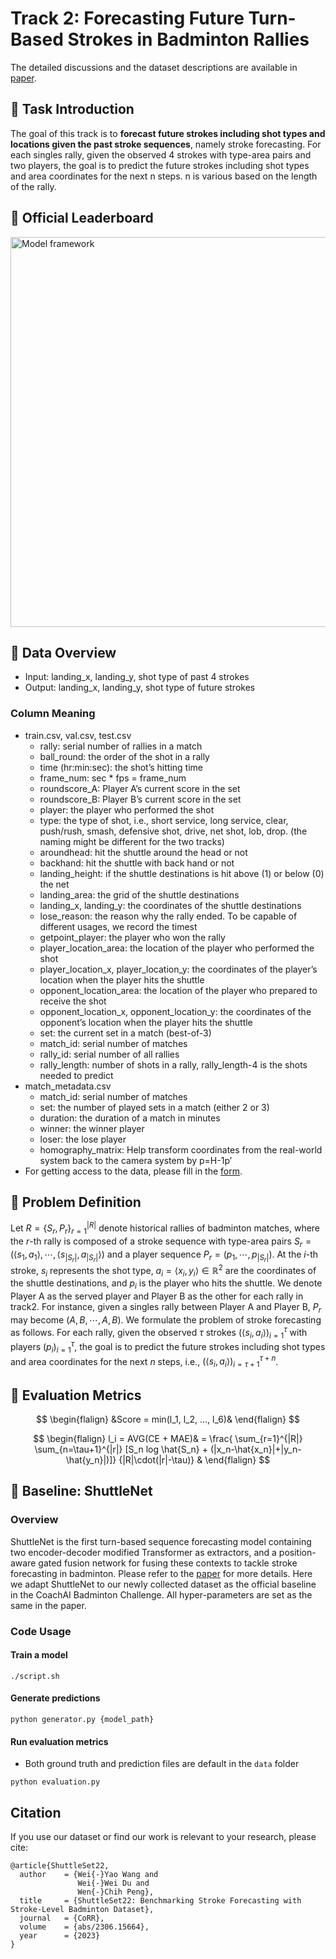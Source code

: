 # Track 2: Forecasting Future Turn-Based Strokes in Badminton Rallies
The detailed discussions and the dataset descriptions are available in [paper](https://arxiv.org/abs/2306.15664).
## :badminton: Task Introduction
The goal of this track is to **forecast future strokes including shot types and locations given the past stroke sequences**, namely stroke forecasting. For each singles rally, given the observed 4 strokes with type-area pairs and two players, the goal is to predict the future strokes including shot types and area coordinates for the next n steps. n is various based on the length of the rally.

## :badminton: Official Leaderboard
<img width="624" alt="Model framework" src="./leaderboard.png">

## :badminton:	Data Overview
* Input: landing_x, landing_y, shot type of past 4 strokes 
* Output: landing_x, landing_y, shot type of future strokes 
### Column Meaning
* train.csv, val.csv, test.csv
  * rally: serial number of rallies in a match
  * ball_round: the order of the shot in a rally
  * time (hr:min:sec): the shot’s hitting time
  * frame_num: sec * fps = frame_num
  * roundscore_A: Player A’s current score in the set
  * roundscore_B: Player B’s current score in the set
  * player: the player who performed the shot
  * type: the type of shot, i.e., short service, long service, clear, push/rush, smash, defensive shot, drive, net shot, lob, drop. (the naming might be different for the two tracks)
  * aroundhead: hit the shuttle around the head or not
  * backhand: hit the shuttle with back hand or not
  * landing_height: if the shuttle destinations is hit above (1) or below (0) the net
  * landing_area: the grid of the shuttle destinations
  * landing_x, landing_y: the coordinates of the shuttle destinations
  * lose_reason: the reason why the rally ended. To be capable of different usages, we record the timest
  * getpoint_player: the player who won the rally
  * player_location_area: the location of the player who performed the shot
  * player_location_x, player_location_y: the coordinates of the player’s location when the player hits the shuttle
  * opponent_location_area: the location of the player who prepared to receive the shot
  * opponent_location_x, opponent_location_y: the coordinates of the opponent’s location when the player hits the shuttle
  * set: the current set in a match (best-of-3)
  * match_id: serial number of matches
  * rally_id: serial number of all rallies
  * rally_length: number of shots in a rally, rally_length-4 is the shots needed to predict
* match_metadata.csv
  * match_id: serial number of matches
  * set: the number of played sets in a match (either 2 or 3)
  * duration: the duration of a match in minutes
  * winner: the winner player
  * loser: the lose player
  * homography_matrix: Help transform coordinates from the real-world system back to the camera system by p=H-1p’
* For getting access to the data, please fill in the [form](https://forms.gle/znfgo4Bvp3t9h8wk9).


## :badminton:	Problem Definition

Let $R=\{S_r, P_r\}_{r=1}^{|R|}$ denote historical rallies of badminton matches, where the $r$-th rally is composed of a stroke sequence with type-area pairs $S_r=(\langle s_1, a_1\rangle,\cdots,\langle s_{|S_r|}, a_{|S_r|}\rangle)$ and a player sequence $P_r=(p_1,\cdots,p_{|S_r|})$.
At the $i$-th stroke, $s_i$ represents the shot type, $a_i=\langle x_i, y_i\rangle \in \mathbb{R}^{2}$ are the coordinates of the shuttle destinations, and $p_i$ is the player who hits the shuttle. We denote Player A as the served player and Player B as the other for each rally in track2. For instance, given a singles rally between Player A and Player B, $P_r$ may become $(A, B, \cdots, A, B)$.
We formulate the problem of stroke forecasting as follows. For each rally, given the observed $\tau$ strokes $(\langle s_i, a_i\rangle)_{i=1}^{\tau}$ with players $(p_i)_{i=1}^{\tau}$, the goal is to predict the future strokes including shot types and area coordinates for the next $n$ steps, i.e., $(\langle s_i, a_i\rangle)_{i={\tau+1}}^{\tau+n}$.

## :badminton:	Evaluation Metrics

$$ 
\begin{flalign}
&Score = min(l_1, l_2, ..., l_6)&
\end{flalign}
$$

$$ 
\begin{flalign}
l_i = AVG(CE + MAE)&
= \frac{ \sum_{r=1}^{|R|} \sum_{n=\tau+1}^{|r|} [S_n log \hat{S_n} + (|x_n-\hat{x_n}|+|y_n-\hat{y_n}|)]} {|R|\cdot(|r|-\tau)} &
\end{flalign}
$$


## :badminton:	Baseline: ShuttleNet
### Overview
ShuttleNet is the first turn-based sequence forecasting model containing two encoder-decoder modified Transformer as extractors, and a position-aware gated fusion network for fusing these contexts to tackle stroke forecasting in badminton.
Please refer to the [paper](https://ojs.aaai.org/index.php/AAAI/article/view/20341) for more details.
Here we adapt ShuttleNet to our newly collected dataset as the official baseline in the CoachAI Badminton Challenge.
All hyper-parameters are set as the same in the paper.

### Code Usage
#### Train a model
```=bash
./script.sh
```

#### Generate predictions
```=bash
python generator.py {model_path}
```

#### Run evaluation metrics
- Both ground truth and prediction files are default in the `data` folder
```=bash
python evaluation.py
```

## Citation
If you use our dataset or find our work is relevant to your research, please cite:
```
@article{ShuttleSet22,
  author    = {Wei{-}Yao Wang and
               Wei{-}Wei Du and
               Wen{-}Chih Peng},
  title     = {ShuttleSet22: Benchmarking Stroke Forecasting with Stroke-Level Badminton Dataset},
  journal   = {CoRR},
  volume    = {abs/2306.15664},
  year      = {2023}
}
```
